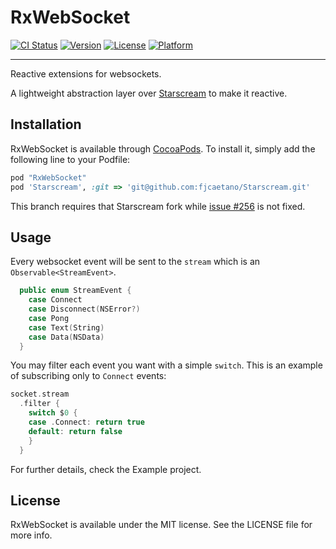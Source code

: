 # RxWebSocket

[![CI Status](http://img.shields.io/travis/fjcaetano/RxWebSocket.svg?style=flat)](https://travis-ci.org/fjcaetano/RxWebSocket)
[![Version](https://img.shields.io/cocoapods/v/RxWebSocket.svg?style=flat)](http://cocoapods.org/pods/RxWebSocket)
[![License](https://img.shields.io/cocoapods/l/RxWebSocket.svg?style=flat)](http://cocoapods.org/pods/RxWebSocket)
[![Platform](https://img.shields.io/cocoapods/p/RxWebSocket.svg?style=flat)](http://cocoapods.org/pods/RxWebSocket)

------

Reactive extensions for websockets.

A lightweight abstraction layer over [Starscream](https://github.com/daltoniam/Starscream) to make it reactive.

## Installation

RxWebSocket is available through [CocoaPods](http://cocoapods.org). To install
it, simply add the following line to your Podfile:

``` ruby
pod "RxWebSocket"
pod 'Starscream', :git => 'git@github.com:fjcaetano/Starscream.git'
```

This branch requires that Starscream fork while [issue #256](https://github.com/daltoniam/Starscream/issues/265) is not fixed. 

## Usage

Every websocket event will be sent to the `stream` which is an `Observable<StreamEvent>`.

``` swift
  public enum StreamEvent {
    case Connect
    case Disconnect(NSError?)
    case Pong
    case Text(String)
    case Data(NSData)
  }
```

You may filter each event you want with a simple `switch`. This is an example of subscribing only to `Connect` events:

``` swift
socket.stream
  .filter {
    switch $0 {
    case .Connect: return true
    default: return false
    }
  }
```

For further details, check the Example project.

## License

RxWebSocket is available under the MIT license. See the LICENSE file for more info.
